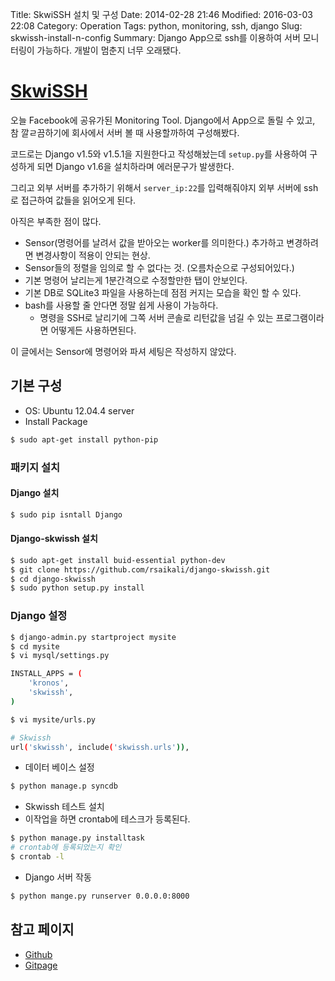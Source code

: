 Title: SkwiSSH 설치 및 구성
Date: 2014-02-28 21:46
Modified: 2016-03-03 22:08
Category: Operation
Tags: python, monitoring, ssh, django
Slug: skwissh-install-n-config
Summary: Django App으로 ssh를 이용하여 서버 모니터링이 가능하다. 개발이 멈춘지 너무 오래됐다.

[SkwiSSH][skwissh]
=====

오늘 Facebook에 공유가된 Monitoring Tool. Django에서 App으로 돌릴 수 있고, 참 깔ㄹ끔하기에 회사에서 서버 볼 때 사용할까하여 구성해봤다.

코드로는 Django v1.5와  v1.5.1을 지원한다고 작성해놨는데 `setup.py`를 사용하여 구성하게 되면 Django v1.6을 설치하라며 에러문구가 발생한다.

그리고 외부 서버를 추가하기 위해서 `server_ip:22`를 입력해줘야지 외부 서버에 ssh로 접근하여 값들을 읽어오게 된다.

아직은 부족한 점이 많다.

* Sensor(명령어를 날려서 값을 받아오는 worker를 의미한다.) 추가하고 변경하려면 변경사항이 적용이 안되는 현상.
* Sensor들의 정렬을 임의로 할 수 없다는 것. (오름차순으로 구성되어있다.)
* 기본 명령어 날리는게 1분간격으로 수정할만한 탭이 안보인다.
* 기본 DB로 SQLite3 파일을 사용하는데 점점 커지는 모습을 확인 할 수 있다.
* bash를 사용할 줄 안다면 정말 쉽게 사용이 가능하다.
	* 명령을 SSH로 날리기에 그쪽 서버 콘솔로 리턴값을 넘길 수 있는 프로그램이라면 어떻게든 사용하면된다.

이 글에서는 Sensor에 명령어와 파셔 세팅은 작성하지 않았다.

## 기본 구성

* OS: Ubuntu 12.04.4 server
* Install Package

```bash
$ sudo apt-get install python-pip
```

### 패키지 설치

#### Django 설치

```bash
$ sudo pip isntall Django
```

#### Django-skwissh 설치

```bash
$ sudo apt-get install buid-essential python-dev
$ git clone https://github.com/rsaikali/django-skwissh.git
$ cd django-skwissh
$ sudo python setup.py install
```

### Django 설정

``` bash
$ django-admin.py startproject mysite
$ cd mysite
$ vi mysql/settings.py

INSTALL_APPS = (
	'kronos',
	'skwissh',
)

$ vi mysite/urls.py

# Skwissh
url('skwissh', include('skwissh.urls')),
```

* 데이터 베이스 설정

```bash
$ python manage.p syncdb
```

* Skwissh 테스트 설치
* 이작업을 하면 crontab에 테스크가 등록된다.

```bash
$ python manage.py installtask
# crontab에 등록되었는지 확인
$ crontab -l
```

* Django 서버 작동
```bash
$ python mange.py runserver 0.0.0.0:8000
```

## 참고 페이지
* [Github][skwissh]
* [Gitpage](http://rsaikali.github.io/django-skwissh/)

[skwissh]: https://github.com/rsaikali/django-skwissh
